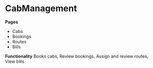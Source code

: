 # CabManagement

**Pages**
- Cabs
- Bookings
- Routes
- Bills

**Functionality**
Books cabs, Review bookings, Assign and review routes, View bills
